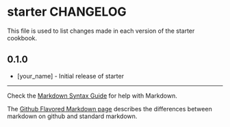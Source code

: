 # starter CHANGELOG

This file is used to list changes made in each version of the starter cookbook.

## 0.1.0
- [your_name] - Initial release of starter

- - -
Check the [Markdown Syntax Guide](http://daringfireball.net/projects/markdown/syntax) for help with Markdown.

The [Github Flavored Markdown page](http://github.github.com/github-flavored-markdown/) describes the differences between markdown on github and standard markdown.
